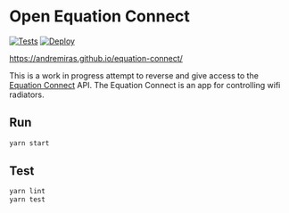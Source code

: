 # Open Equation Connect

[![Tests](https://github.com/AndreMiras/equation-connect/workflows/Tests/badge.svg?branch=develop)](https://github.com/AndreMiras/equation-connect/actions?query=workflow%3ATests)
[![Deploy](https://github.com/AndreMiras/equation-connect/workflows/Deploy/badge.svg?branch=develop)](https://github.com/AndreMiras/equation-connect/actions?query=workflow%3ADeploy)


<https://andremiras.github.io/equation-connect/>

This is a work in progress attempt to reverse and give access to the
[Equation Connect](https://play.google.com/store/apps/details?id=com.equation.connect) API.
The Equation Connect is an app for controlling wifi radiators.


## Run
```sh
yarn start
```

## Test
```sh
yarn lint
yarn test
```
